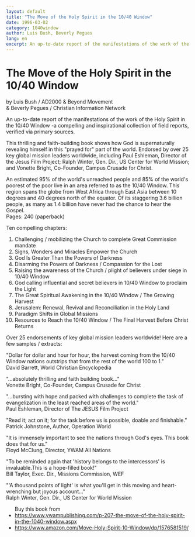 ```yaml
---
layout: default
title: "The Move of the Holy Spirit in the 10/40 Window"
date: 1996-03-02
category: 1040window
author: Luis Bush, Beverly Pegues
lang: en
excerpt: An up-to-date report of the manifestations of the work of the Holy Spirit in the 10/40 Window -a compelling and inspirational collection of field reports, verified via primary sources.
---
```

<h1>The Move of the Holy Spirit in the 10/40 Window</h1>
<p>by Luis Bush / AD2000 & Beyond Movement<br>
& Beverly Pegues / Christian Information Network</p>

<p>An up-to-date report of the manifestations of the work of the Holy Spirit in the 10/40 Window -a compelling and inspirational collection of field reports, verified via primary sources. </p>

<p>This thrilling and faith-building book shows how God is supernaturally revealing himself in this "prayed for" part of the world. Endorsed by over 25 key global mission leaders worldwide, including Paul Eshleman, Director of the Jesus Film Project; Ralph Winter, Gen. Dir., US Center for World Mission; and Vonette Bright, Co-Founder, Campus Crusade for Christ.</p>

<p>An estimated 95% of the world's unreached people and 85% of the world's poorest of the poor live in an area referred to as the 10/40 Window. This region spans the globe from West Africa through East Asia between 10 degrees and 40 degrees north of the equator. Of its staggering 3.6 billion people, as many as 1.4 billion have never had the chance to hear the Gospel.<br>
Pages: 240 (paperback)</p>

<p>Ten compelling chapters:</p>
<ol>
  <li>Challenging / mobilizing the Church to complete Great Commission mandate</li>
  <li>Signs, Wonders and Miracles Empower the Church</li>
  <li>God Is Greater Than the Powers of Darkness</li>
  <li>Disarming the Powers of Darkness / Compassion for the Lost</li>
  <li>Raising the awareness of the Church / plight of believers under siege in 10/40 Window</li>
  <li>God calling influential and secret believers in 10/40 Window to proclaim the Light</li>
  <li>The Great Spiritual Awakening in the 10/40 Window / The Growing Harvest</li>
  <li>Jerusalem: Renewal, Revival and Reconciliation in the Holy Land</li>
  <li>Paradigm Shifts in Global Missions</li>
  <li>Resources to Reach the 10/40 Window / The Final Harvest Before Christ Returns</li>
</ol>

<p></p>Over 25 endorsements of key global mission leaders worldwide! Here are a few samples / extracts:

<p>"Dollar for dollar and hour for hour, the harvest coming from the 10/40 Window nations outstrips that from the rest of the world 100 to 1."<br>
David Barrett, World Christian Encyclopedia</p>

<p>"...absolutely thrilling and faith building book..."<br>
Vonette Bright, Co-Founder, Campus Crusade for Christ</p>

<p>"...bursting with hope and packed with challenges to complete the task of evangelization in the least reached areas of the world."<br>
Paul Eshleman, Director of The JESUS Film Project</p>

<p>"Read it; act on it; for the task before us is possible, doable and finishable."<br>
Patrick Johnstone, Author, Operation World</p>

<p>"It is immensely important to see the nations through God's eyes. This book does that for us."<br>
Floyd McClung, Director, YWAM All Nations</p>

<p>"To be reminded again that 'history belongs to the intercessors' is invaluable.This is a hope-filled book!"<br>
Bill Taylor, Exec. Dir., Missions Commission, WEF</p>

<p>"'A thousand points of light' is what you'll get in this moving and heart-wrenching but joyous account..."<br>
Ralph Winter, Gen. Dir., US Center for World Mission </p>


<ul>Buy this book from
  <li><a href="https://www.ywampublishing.com/p-207-the-move-of-the-holy-spirit-in-the-1040-window.aspx">https://www.ywampublishing.com/p-207-the-move-of-the-holy-spirit-in-the-1040-window.aspx</a></li>
  <li><a href="https://www.amazon.com/Move-Holy-Spirit-10-Window/dp/1576581519/">https://www.amazon.com/Move-Holy-Spirit-10-Window/dp/1576581519/</a></li>
</ul>
